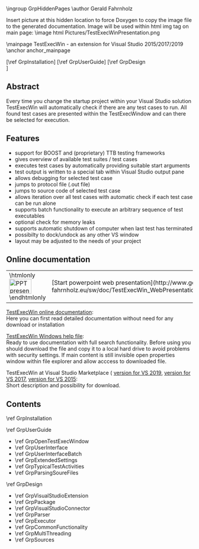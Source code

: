 \ingroup GrpHiddenPages
\author Gerald Fahrnholz

Insert picture at this hidden location to force Doxygen to copy the image file to the generated documentation.
Image will be used within html img tag on main page:
\image html Pictures/TestExecWinPresentation.png

\mainpage TestExecWin - an extension for Visual Studio 2015/2017/2019
\anchor anchor_mainpage

[\ref GrpInstallation]
[\ref GrpUserGuide]
[\ref GrpDesign<br>]


## Abstract
Every time you change the startup project within your Visual Studio
solution TestExecWin will automatically check if there are any test
cases to run. All found test cases are presented within the TestExecWindow
and can there be selected for execution. 

## Features
- support for BOOST and (proprietary) TTB testing frameworks
- gives overview of available test suites / test cases
- executes test cases by automatically providing suitable start arguments
- test output is written to a special tab within Visual Studio output pane
- allows debugging for selected test case
- jumps to protocol file (.out file)
- jumps to source code of selected test case
- allows iteration over all test cases with automatic check
  if each test case can be run alone 
- supports batch functionality to execute an arbitrary sequence
  of test executables
- optional check for memory leaks
- supports automatic shutdown of computer when last test has terminated
- possibilty to dock/undock as any other VS window
- layout may be adjusted to the needs of your project

## Online documentation

<table style="border : none;">
  <tr>
    <td>
\htmlonly
<a href="http://www.gerald-fahrnholz.eu/sw/doc/TestExecWin_WebPresentation.html"><img width="60" height="40" src="TestExecWinPresentation.png" alt="PPT presentation"></a>
\endhtmlonly
</td>
    <td>[Start powerpoint web presentation](http://www.gerald-fahrnholz.eu/sw/doc/TestExecWin_WebPresentation.html)</td></tr>
</table>

[TestExecWin online documentation](http://www.gerald-fahrnholz.eu/sw/online_doc_testexecwin/generated/index.html):<br>
  Here you can first read detailed documentation without need for any download or installation 

[TestExecWin Windows help file](http://www.gerald-fahrnholz.eu/sw/online_doc_testexecwin/generated/TestExecWin.chm):<br>
  Ready to use documentation with full search functionality. Before using you should download the file and copy it
  to a local hard drive to avoid problems with security settings. If main content is still invisible open properties window
  within file explorer and allow acccess to downloaded file.

TestExecWin at Visual Studio Marketplace (
[version for VS 2019](https://marketplace.visualstudio.com/items?itemName=GeraldFahrnholz.TestExecWindowforBOOSTTestVS2019),
[version for VS 2017](https://marketplace.visualstudio.com/items?itemName=GeraldFahrnholz.TestExecWindowforBOOSTTestVS2017),
[version for VS 2015](https://marketplace.visualstudio.com/vsgallery/6e3dda95-8fa2-4006-843e-39dc20a7d333
):<br>
Short description and possibility for download.

## Contents
\ref GrpInstallation

\ref GrpUserGuide
  - \ref GrpOpenTestExecWindow
  - \ref GrpUserInterface
  - \ref GrpUserInterfaceBatch
  - \ref GrpExtendedSettings
  - \ref GrpTypicalTestActivities
  - \ref GrpParsingSoureFiles

\ref GrpDesign
  - \ref GrpVisualStudioExtension
  - \ref GrpPackage
  - \ref GrpVisualStudioConnector
  - \ref GrpParser
  - \ref GrpExecutor
  - \ref GrpCommonFunctionality
  - \ref GrpMultiThreading
  - \ref GrpSources
